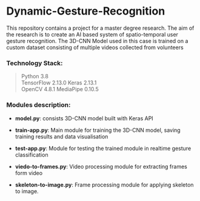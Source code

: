 # Dynamic-Gesture-Recognition
This repository contains a project for a master degree research.
The aim of the research is to create an AI based system of spatio-temporal user gesture recognition.
The 3D-CNN Model used in this case is trained on a custom dataset consisting of multiple videos collected from volunteers

### Technology Stack:
> Python 3.8  
TensorFlow 2.13.0
>Keras 2.13.1   
OpenCV 4.8.1
MediaPipe 0.10.5


### Modules description:
- **model.py**: consists 3D-CNN model built with Keras API

- **train-app.py**: Main module for training the 3D-CNN model, saving training results and data visualisation

- **test-app.py**: Module for testing the trained module in realtime gesture classification

- **viedo-to-frames.py**: Video processing module for extracting frames form video 

- **skeleton-to-image.py**: Frame processing module for applying skeleton to image.
